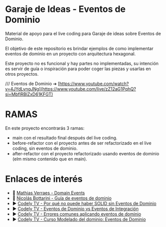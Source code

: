 # Garaje de Ideas - Eventos de Dominio
Material de apoyo para el live coding para Garaje de ideas sobre Eventos de Dominio.

El objetivo de este repositorio es brindar ejemplos de como implementar eventos de dominio en un proyecto con arquitectura hexagonal.

Este proyecto no es funcional y hay partes no implementadas, su intención es servir de guía o inspiración para poder coger las piezas y usarlas en otros proyectos.

/// Eventos de Dominio ➔ [https://www.youtube.com/watch?v=4JYdLynqJNg](https://www.youtube.com/live/zZ12aG1PqhQ?si=MbflRBlZxD61KFGT)


# RAMAS
En este proyecto encontrarás 3 ramas:

* main con el resultado final después del live coding.
* before-refactor con el proyecto antes de ser refactorizado en el live coding, sin eventos de dominio.
* after-refactor con el proyecto refactorizado usando eventos de dominio (elm mismo contenido que en main).

# Enlaces de interés
* 📝 [Mathias Verraes - Domain Events](https://verraes.net/2014/11/domain-events/)
* 📝 [Nicolás Bottarini - Guía de eventos de dominio](https://nbottarini.com/es/posts/2021/12/16/domain_events_guide/)
* ▶️ [Codely TV - Por qué no puede haber SOLID sin Eventos de Dominio](https://www.youtube.com/watch?v=159SstwQWE4)
* ▶️ [Codely TV - Eventos de Dominio vs Eventos de Integración](https://www.youtube.com/watch?v=NBnCW9_cK2g)
* ▶️ [Codely TV - Errores comunes aplicando eventos de dominio](https://www.youtube.com/watch?v=Mb21zCnkHj8)
* ▶️ [Codely TV - Curso Modelado del dominio: Eventos de Dominio](https://pro.codely.com/library/modelado-del-dominio-eventos-de-dominio-209046/544057/about/)
